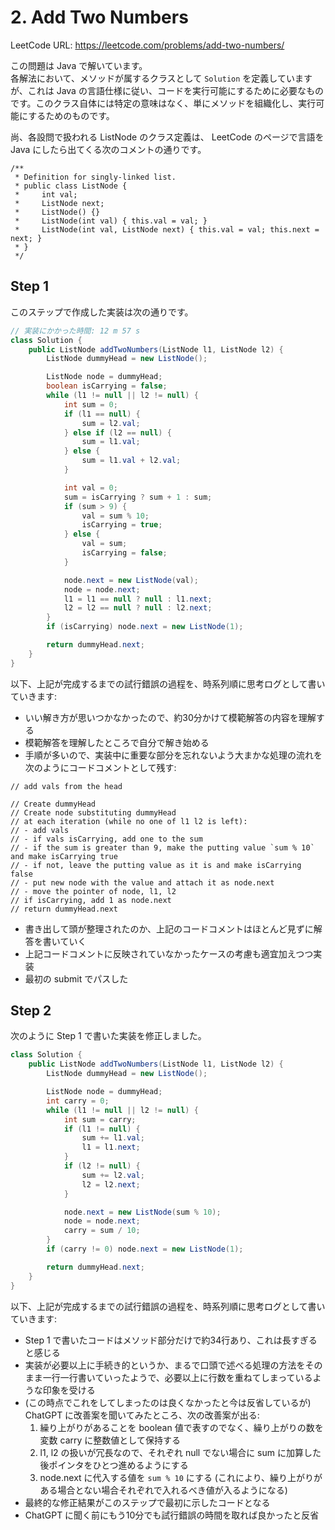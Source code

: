 # 2. Add Two Numbers

LeetCode URL: https://leetcode.com/problems/add-two-numbers/

この問題は Java で解いています。  
各解法において、メソッドが属するクラスとして `Solution` を定義していますが、これは Java の言語仕様に従い、コードを実行可能にするために必要なものです。このクラス自体には特定の意味はなく、単にメソッドを組織化し、実行可能にするためのものです。

尚、各設問で扱われる ListNode のクラス定義は、 LeetCode のページで言語を Java にしたら出てくる次のコメントの通りです。

```
/**
 * Definition for singly-linked list.
 * public class ListNode {
 *     int val;
 *     ListNode next;
 *     ListNode() {}
 *     ListNode(int val) { this.val = val; }
 *     ListNode(int val, ListNode next) { this.val = val; this.next = next; }
 * }
 */
```

## Step 1

このステップで作成した実装は次の通りです。

```java
// 実装にかかった時間: 12 m 57 s
class Solution {
    public ListNode addTwoNumbers(ListNode l1, ListNode l2) {
        ListNode dummyHead = new ListNode();

        ListNode node = dummyHead;
        boolean isCarrying = false;
        while (l1 != null || l2 != null) {
            int sum = 0;
            if (l1 == null) {
                sum = l2.val;
            } else if (l2 == null) {
                sum = l1.val;
            } else {
                sum = l1.val + l2.val;
            }

            int val = 0;
            sum = isCarrying ? sum + 1 : sum;
            if (sum > 9) {
                val = sum % 10;
                isCarrying = true;
            } else {
                val = sum;
                isCarrying = false;
            }

            node.next = new ListNode(val);
            node = node.next;
            l1 = l1 == null ? null : l1.next;
            l2 = l2 == null ? null : l2.next;
        }
        if (isCarrying) node.next = new ListNode(1);

        return dummyHead.next;
    }
}
```

以下、上記が完成するまでの試行錯誤の過程を、時系列順に思考ログとして書いていきます:

- いい解き方が思いつかなかったので、約30分かけて模範解答の内容を理解する
- 模範解答を理解したところで自分で解き始める
- 手順が多いので、実装中に重要な部分を忘れないよう大まかな処理の流れを次のようにコードコメントとして残す:

```
// add vals from the head

// Create dummyHead
// Create node substituting dummyHead
// at each iteration (while no one of l1 l2 is left):
// - add vals
// - if vals isCarrying, add one to the sum
// - if the sum is greater than 9, make the putting value `sum % 10` and make isCarrying true
// - if not, leave the putting value as it is and make isCarrying false
// - put new node with the value and attach it as node.next
// - move the pointer of node, l1, l2
// if isCarrying, add 1 as node.next
// return dummyHead.next
```

- 書き出して頭が整理されたのか、上記のコードコメントはほとんど見ずに解答を書いていく
- 上記コードコメントに反映されていなかったケースの考慮も適宜加えつつ実装
- 最初の submit でパスした

## Step 2

次のように Step 1 で書いた実装を修正しました。

```java
class Solution {
    public ListNode addTwoNumbers(ListNode l1, ListNode l2) {
        ListNode dummyHead = new ListNode();

        ListNode node = dummyHead;
        int carry = 0;
        while (l1 != null || l2 != null) {
            int sum = carry;
            if (l1 != null) {
                sum += l1.val;
                l1 = l1.next;
            }
            if (l2 != null) {
                sum += l2.val;
                l2 = l2.next;
            }

            node.next = new ListNode(sum % 10);
            node = node.next;
            carry = sum / 10;
        }
        if (carry != 0) node.next = new ListNode(1);

        return dummyHead.next;
    }
}
```

以下、上記が完成するまでの試行錯誤の過程を、時系列順に思考ログとして書いていきます:

- Step 1 で書いたコードはメソッド部分だけで約34行あり、これは長すぎると感じる
- 実装が必要以上に手続き的というか、まるで口頭で述べる処理の方法をそのまま一行一行書いていったようで、必要以上に行数を重ねてしまっているような印象を受ける
- (この時点でこれをしてしまったのは良くなかったと今は反省しているが) ChatGPT に改善案を聞いてみたところ、次の改善案が出る:
    1. 繰り上がりがあることを boolean 値で表すのでなく、繰り上がりの数を変数 carry に整数値として保持する
    2. l1, l2 の扱いが冗長なので、それぞれ null でない場合に sum に加算した後ポインタをひとつ進めるようにする
    3. node.next に代入する値を `sum % 10` にする (これにより、繰り上がりがある場合とない場合それぞれで入れるべき値が入るようになる) 
- 最終的な修正結果がこのステップで最初に示したコードとなる
- ChatGPT に聞く前にもう10分でも試行錯誤の時間を取れば良かったと反省
